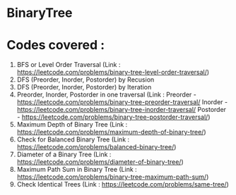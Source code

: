 # BinaryTree

# Codes covered :
1) BFS or Level Order Traversal (Link : https://leetcode.com/problems/binary-tree-level-order-traversal/)
2) DFS (Preorder, Inorder, Postorder) by Recusion
3) DFS (Preorder, Inorder, Postorder) by Iteration
4) Preorder, Inorder, Postorder in one traversal (Link : Preorder - https://leetcode.com/problems/binary-tree-preorder-traversal/
Inorder - https://leetcode.com/problems/binary-tree-inorder-traversal/
Postorder - https://leetcode.com/problems/binary-tree-postorder-traversal/)
5) Maximum Depth of Binary Tree (Link : https://leetcode.com/problems/maximum-depth-of-binary-tree/)
6) Check for Balanced Binary Tree (Link : https://leetcode.com/problems/balanced-binary-tree/)
7) Diameter of a Binary Tree (Link : https://leetcode.com/problems/diameter-of-binary-tree/)
8) Maximum Path Sum in Binary Tree (Link : https://leetcode.com/problems/binary-tree-maximum-path-sum/)
9) Check Identical Trees (Link : https://leetcode.com/problems/same-tree/)

